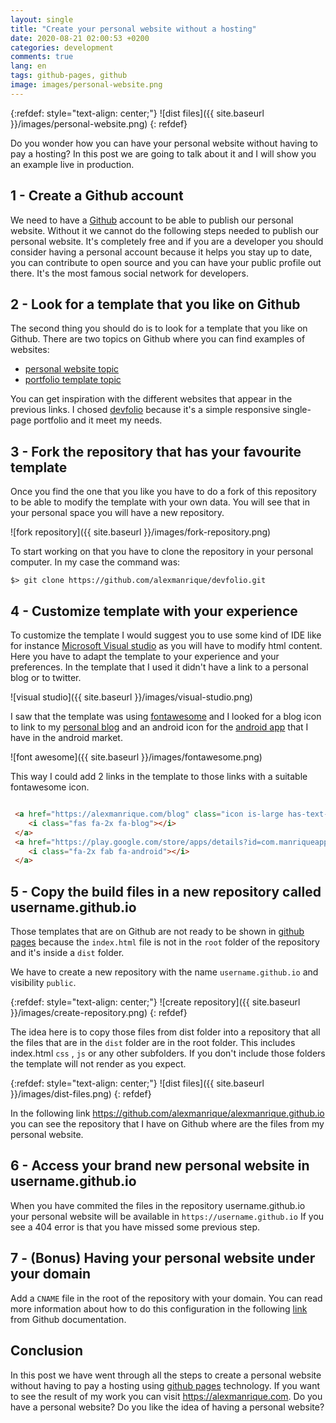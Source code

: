 ```yaml
---
layout: single
title: "Create your personal website without a hosting"
date: 2020-08-21 02:00:53 +0200
categories: development
comments: true
lang: en
tags: github-pages, github
image: images/personal-website.png
---
```


{:refdef: style="text-align: center;"}
![dist files]({{ site.baseurl }}/images/personal-website.png)
{: refdef}

Do you wonder how you can have your personal website without having to pay a hosting? In this post we are going to talk about it and I will show you an example live in production.

1 - Create a Github account
-------------------------------------------
We need to have a <a href="https://www.github.com">Github</a> account to be able to publish our personal website. Without it we cannot do the following steps needed to publish our personal website. It's completely free and if you are a developer you should consider having a personal account because it helps you stay up to date, you can contribute to open source and you can have your public profile out there. It's the most famous social network for developers. 

2 - Look for a template that you like on Github
---------------------------------------------------
The second thing you should do is to look for a template that you like on Github. There are two topics on Github where you can find examples of websites:
- <a href="https://github.com/topics/personal-website">personal website topic</a> 
- <a href="https://github.com/topics/portfolio-template">portfolio template topic</a> 

You can get inspiration with the different websites that appear in the previous links. I chosed <a href="https://github.com/mmacneil/devfolio">devfolio</a> because it's a simple responsive single-page portfolio and it meet my needs.

3 - Fork the repository that has your favourite template
---------------------------------------------------------
Once you find the one that you like you have to do a fork of this repository to be able to modify the template with your own data. You will see that in your personal space you will have a new repository.

![fork repository]({{ site.baseurl }}/images/fork-repository.png)

To start working on that you have to clone the repository in your personal computer. In my case the command was:

```
$> git clone https://github.com/alexmanrique/devfolio.git 

```

4 - Customize template with your experience
---------------------------------------------------
To customize the template I would suggest you to use some kind of IDE like for instance <a href="https://visualstudio.microsoft.com/es/">Microsoft Visual studio</a> as you will have to modify html content. Here you have to adapt the template to your experience and your preferences. In the template that I used it didn't have a link to a personal blog or to twitter. 

![visual studio]({{ site.baseurl }}/images/visual-studio.png)

I saw that the template was using <a href="https://fontawesome.com/icons?d=gallery">fontawesome</a> and I looked for a blog icon to link to my <a href="https://alexmanrique.com/blog">personal blog</a> and an android icon for the <a href="https://play.google.com/store/apps/details?id=com.manriqueapps.simuladorhipoteca&hl=en">android app</a> that I have in the android market.

![font awesome]({{ site.baseurl }}/images/fontawesome.png)

This way I could add 2 links in the template to those links with a suitable fontawesome icon.

```html

 <a href="https://alexmanrique.com/blog" class="icon is-large has-text-light">
    <i class="fas fa-2x fa-blog"></i>
 </a>
 <a href="https://play.google.com/store/apps/details?id=com.manriqueapps.simuladorhipoteca" class="icon is-large has-text-light">
    <i class="fa-2x fab fa-android"></i>
 </a>

```

5 - Copy the build files in a new repository called username.github.io
--------------------------------------------------
Those templates that are on Github are not ready to be shown in <a href="https://pages.github.com/">github pages</a> because the `index.html` file is not in the `root` folder of the repository and it's inside a `dist` folder. 

We have to create a new repository with the name `username.github.io` and visibility `public`. 

{:refdef: style="text-align: center;"}
![create repository]({{ site.baseurl }}/images/create-repository.png)
{: refdef}

The idea here is to copy those files from dist folder into a repository that all the files that are in the `dist` folder are in the root folder. This includes index.html `css` , `js` or any other subfolders. If you don't include those folders the template will not render as you expect.

{:refdef: style="text-align: center;"}
![dist files]({{ site.baseurl }}/images/dist-files.png)
{: refdef}

In the following link <a href="https://github.com/alexmanrique/alexmanrique.github.io">https://github.com/alexmanrique/alexmanrique.github.io</a> you can see the repository that I have on Github where are the files from my personal website.

6 - Access your brand new personal website in username.github.io
------------------------------------------------------------------ 
When you have commited the files in the repository username.github.io your personal website will be available in `https://username.github.io` If you see a 404 error is that you have missed some previous step.

7 - (Bonus) Having your personal website under your domain
------------------------------------------------------------
Add a `CNAME` file in the root of the repository with your domain. You can read more information about how to do this configuration in the following <a href="https://docs.github.com/en/github/working-with-github-pages/managing-a-custom-domain-for-your-github-pages-site">link</a> from Github documentation.


Conclusion
------------------------
In this post we have went through all the steps to create a personal website without having to pay a hosting using <a href="https://pages.github.com/">github pages</a> technology. If you want to see the result of my work you can visit <a href="https://alexmanrique.com">https://alexmanrique.com</a>. Do you have a personal website? Do you like the idea of having a personal website?




